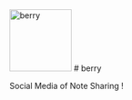 <img width="109" alt="berry" src="https://user-images.githubusercontent.com/25486099/61168219-695bc000-a553-11e9-92cb-abea8d2a72c3.PNG">
# berry

Social Media of Note Sharing !
